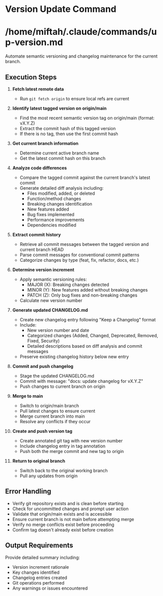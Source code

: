 # Version Update Command

# /home/miftah/.claude/commands/up-version.md

Automate semantic versioning and changelog maintenance for the current branch.

## Execution Steps

1. **Fetch latest remote data**
   - Run `git fetch origin` to ensure local refs are current

2. **Identify latest tagged version on origin/main**
   - Find the most recent semantic version tag on origin/main (format: vX.Y.Z)
   - Extract the commit hash of this tagged version
   - If there is no tag, then use the first commit hash

3. **Get current branch information**
   - Determine current active branch name
   - Get the latest commit hash on this branch

4. **Analyze code differences**
   - Compare the tagged commit against the current branch's latest commit
   - Generate detailed diff analysis including:
     - Files modified, added, or deleted
     - Function/method changes
     - Breaking changes identification
     - New features added
     - Bug fixes implemented
     - Performance improvements
     - Dependencies modified

5. **Extract commit history**
   - Retrieve all commit messages between the tagged version and current branch HEAD
   - Parse commit messages for conventional commit patterns
   - Categorize changes by type (feat, fix, refactor, docs, etc.)

6. **Determine version increment**
   - Apply semantic versioning rules:
     - MAJOR (X): Breaking changes detected
     - MINOR (Y): New features added without breaking changes
     - PATCH (Z): Only bug fixes and non-breaking changes
   - Calculate new version number

7. **Generate updated CHANGELOG.md**
   - Create new changelog entry following "Keep a Changelog" format
   - Include:
     - New version number and date
     - Categorized changes (Added, Changed, Deprecated, Removed, Fixed, Security)
     - Detailed descriptions based on diff analysis and commit messages
   - Preserve existing changelog history below new entry

8. **Commit and push changelog**
   - Stage the updated CHANGELOG.md
   - Commit with message: "docs: update changelog for vX.Y.Z"
   - Push changes to current branch on origin

9. **Merge to main**
   - Switch to origin/main branch
   - Pull latest changes to ensure current
   - Merge current branch into main
   - Resolve any conflicts if they occur

10. **Create and push version tag**
    - Create annotated git tag with new version number
    - Include changelog entry in tag annotation
    - Push both the merge commit and new tag to origin

11. **Return to original branch**
    - Switch back to the original working branch
    - Pull any updates from origin

## Error Handling

- Verify git repository exists and is clean before starting
- Check for uncommitted changes and prompt user action
- Validate that origin/main exists and is accessible
- Ensure current branch is not main before attempting merge
- Verify no merge conflicts exist before proceeding
- Confirm tag doesn't already exist before creation

## Output Requirements

Provide detailed summary including:
- Version increment rationale
- Key changes identified
- Changelog entries created
- Git operations performed
- Any warnings or issues encountered
